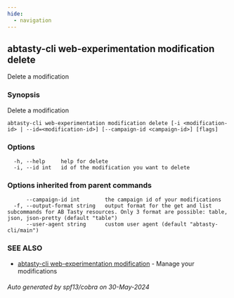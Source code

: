 ```yaml
---
hide:
  - navigation
---
```

## abtasty-cli web-experimentation modification delete

Delete a modification

### Synopsis

Delete a modification

```
abtasty-cli web-experimentation modification delete [-i <modification-id> | --id=<modification-id>] [--campaign-id <campaign-id>] [flags]
```

### Options

```
  -h, --help     help for delete
  -i, --id int   id of the modification you want to delete
```

### Options inherited from parent commands

```
      --campaign-id int        the campaign id of your modifications
  -f, --output-format string   output format for the get and list subcommands for AB Tasty resources. Only 3 format are possible: table, json, json-pretty (default "table")
      --user-agent string      custom user agent (default "abtasty-cli/main")
```

### SEE ALSO

* [abtasty-cli web-experimentation modification](abtasty-cli_web-experimentation_modification.md)	 - Manage your modifications

###### Auto generated by spf13/cobra on 30-May-2024

